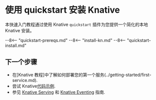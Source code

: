 # 使用 quickstart 安装 Knative

本快速入门教程通过使用 Knative `quickstart` 插件为您提供一个简化的本地 Knative 安装。

--8<-- "quickstart-prereqs.md"
--8<-- "install-kn.md"
--8<-- "quickstart-install.md"

## 下一个步骤

- 在[Knative 教程]中了解如何部署您的第一个服务(../getting-started/first-service.md).
- 尝试 Knative[代码示例](../samples/README.md).
- 参见 [Knative Serving](../serving/README.md) 和 [Knative Eventing](../eventing/README.md) 指南.
